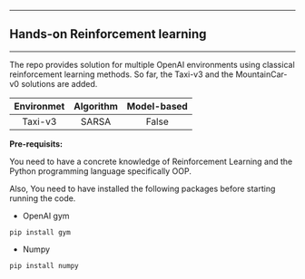 ***
## Hands-on Reinforcement learning
***
The repo provides solution for multiple OpenAI environments using classical reinforcement learning methods. 
So far, the Taxi-v3 and the MountainCar-v0 solutions are added.

|Environmet| Algorithm | Model-based | 
|:---------:|:-----------:|:-------------:|
|Taxi-v3   | SARSA      |  False |
**Pre-requisits:**

You need to have a concrete knowledge of Reinforcement Learning and the Python programming language specifically OOP.

Also, You need to have installed the following packages before starting running the code.

- OpenAI gym
```
pip install gym
```
- Numpy
```
pip install numpy
```
